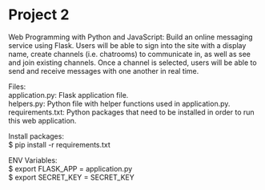 # Project 2

Web Programming with Python and JavaScript: Build an online messaging service using Flask. Users will be able to sign into the site with a display name, create channels (i.e. chatrooms) to communicate in, as well as see and join existing channels. Once a channel is selected, users will be able to send and receive messages with one another in real time. 

Files:  
application.py: Flask application file.  
helpers.py: Python file with helper functions used in application.py.  
requirements.txt: Python packages that need to be installed in order to run this web application.

Install packages:  
$ pip install -r requirements.txt

ENV Variables:  
$ export FLASK_APP = application.py  
$ export SECRET_KEY = SECRET_KEY
